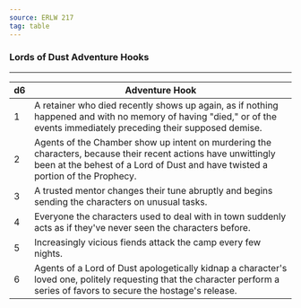```yaml
---
source: ERLW 217
tag: table
---
```


### Lords of Dust Adventure Hooks
---
|d6|Adventure Hook|
|----|------------|
|1|A retainer who died recently shows up again, as if nothing happened and with no memory of having "died," or of the events immediately preceding their supposed demise.|
|2|Agents of the Chamber show up intent on murdering the characters, because their recent actions have unwittingly been at the behest of a Lord of Dust and have twisted a portion of the Prophecy.|
|3|A trusted mentor changes their tune abruptly and begins sending the characters on unusual tasks.|
|4|Everyone the characters used to deal with in town suddenly acts as if they've never seen the characters before.|
|5|Increasingly vicious fiends attack the camp every few nights.|
|6|Agents of a Lord of Dust apologetically kidnap a character's loved one, politely requesting that the character perform a series of favors to secure the hostage's release.|
